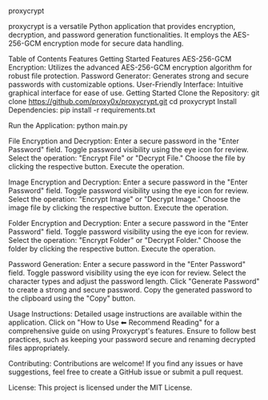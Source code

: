 proxycrypt

proxycrypt is a versatile Python application that provides encryption, decryption, and password generation functionalities. It employs the AES-256-GCM encryption mode for secure data handling.

Table of Contents
Features
Getting Started
Features
AES-256-GCM Encryption: Utilizes the advanced AES-256-GCM encryption algorithm for robust file protection.
Password Generator: Generates strong and secure passwords with customizable options.
User-Friendly Interface: Intuitive graphical interface for ease of use.
Getting Started
Clone the Repository: git clone https://github.com/proxy0x/proxycrypt.git cd proxycrypt
Install Dependencies:
pip install -r requirements.txt

Run the Application:
python main.py

File Encryption and Decryption:
Enter a secure password in the "Enter Password" field. Toggle password visibility using the eye icon for review. Select the operation: "Encrypt File" or "Decrypt File." Choose the file by clicking the respective button. Execute the operation.

Image Encryption and Decryption:
Enter a secure password in the "Enter Password" field. Toggle password visibility using the eye icon for review. Select the operation: "Encrypt Image" or "Decrypt Image." Choose the image file by clicking the respective button. Execute the operation.

Folder Encryption and Decryption:
Enter a secure password in the "Enter Password" field. Toggle password visibility using the eye icon for review. Select the operation: "Encrypt Folder" or "Decrypt Folder." Choose the folder by clicking the respective button. Execute the operation.

Password Generation:
Enter a secure password in the "Enter Password" field. Toggle password visibility using the eye icon for review. Select the character types and adjust the password length. Click "Generate Password" to create a strong and secure password. Copy the generated password to the clipboard using the "Copy" button.

Usage Instructions:
Detailed usage instructions are available within the application. Click on "How to Use ⬅ Recommend Reading" for a comprehensive guide on using Proxycrypt's features. Ensure to follow best practices, such as keeping your password secure and renaming decrypted files appropriately.

Contributing:
Contributions are welcome! If you find any issues or have suggestions, feel free to create a GitHub issue or submit a pull request.

License:
This project is licensed under the MIT License.
